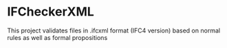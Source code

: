# IFCheckerXML
This project validates files in .ifcxml format (IFC4 version) based on normal rules as well as formal propositions
